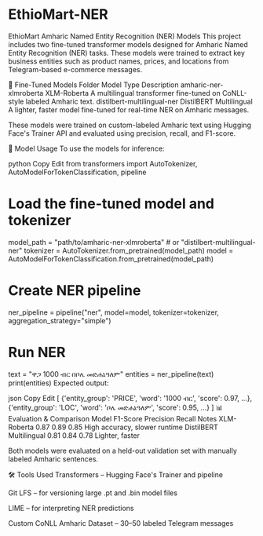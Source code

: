 # EthioMart-NER
EthioMart
Amharic Named Entity Recognition (NER) Models
This project includes two fine-tuned transformer models designed for Amharic Named Entity Recognition (NER) tasks. These models were trained to extract key business entities such as product names, prices, and locations from Telegram-based e-commerce messages.

📁 Fine-Tuned Models
Folder	Model Type	Description
amharic-ner-xlmroberta	XLM-Roberta	A multilingual transformer fine-tuned on CoNLL-style labeled Amharic text.
distilbert-multilingual-ner	DistilBERT Multilingual	A lighter, faster model fine-tuned for real-time NER on Amharic messages.

These models were trained on custom-labeled Amharic text using Hugging Face's Trainer API and evaluated using precision, recall, and F1-score.

🧠 Model Usage
To use the models for inference:

python
Copy
Edit
from transformers import AutoTokenizer, AutoModelForTokenClassification, pipeline

# Load the fine-tuned model and tokenizer
model_path = "path/to/amharic-ner-xlmroberta"  # or "distilbert-multilingual-ner"
tokenizer = AutoTokenizer.from_pretrained(model_path)
model = AutoModelForTokenClassification.from_pretrained(model_path)

# Create NER pipeline
ner_pipeline = pipeline("ner", model=model, tokenizer=tokenizer, aggregation_strategy="simple")

# Run NER
text = "ዋጋ 1000 ብር በቦሌ መድሐኔዓለም"
entities = ner_pipeline(text)
print(entities)
Expected output:

json
Copy
Edit
[
  {'entity_group': 'PRICE', 'word': '1000 ብር', 'score': 0.97, ...},
  {'entity_group': 'LOC', 'word': 'ቦሌ መድሐኔዓለም', 'score': 0.95, ...}
]
📊 Evaluation & Comparison
Model	F1-Score	Precision	Recall	Notes
XLM-Roberta	0.87	0.89	0.85	High accuracy, slower runtime
DistilBERT Multilingual	0.81	0.84	0.78	Lighter, faster

Both models were evaluated on a held-out validation set with manually labeled Amharic sentences.

🛠️ Tools Used
Transformers – Hugging Face's Trainer and pipeline

Git LFS – for versioning large .pt and .bin model files

LIME – for interpreting NER predictions

Custom CoNLL Amharic Dataset – 30–50 labeled Telegram messages

